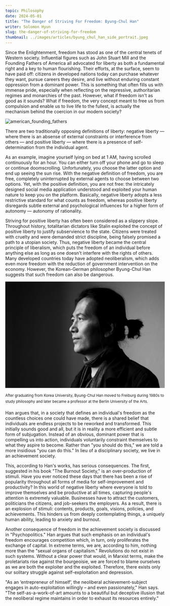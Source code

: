 ```yaml
---
topic: Philosophy
date: 2024-05-01
title: "The Danger of Striving For Freedom: Byung-Chul Han"
writer: Solomon Hyun
slug: the-danger-of-striving-for-freedom
thumbnail: ../images/articles/byung_chul_han_side_portrait.jpeg
---
```

Since the Enlightenment, freedom has stood as one of the central tenets of Western society. Influential figures such as John Stuart Mill and the Founding Fathers of America all advocated for liberty as both a fundamental right and a key to human flourishing. Their efforts, at the surface, seem to have paid off: citizens in developed nations today can purchase whatever they want, pursue careers they desire, and live without enduring constant oppression from a dominant power. This is something that often fills us with immense pride, especially when reflecting on the repressive, authoritarian regimes and monarchies of the past. However, what if freedom isn't as good as it sounds? What if freedom, the very concept meant to free us from compulsion and enable us to live life to the fullest, is actually the mechanism behind the coercion in our modern society?

![american_founding_fathers](https://upload.wikimedia.org/wikipedia/commons/f/f9/Declaration_of_Independence_%281819%29%2C_by_John_Trumbull.jpg)

There are two traditionally opposing definitions of liberty: negative liberty — where there is an absense of external constraints or interference from others — and positive liberty — where there is a presence of self-determination from the individual agent.

As an example, imagine yourself lying on bed at 1 AM, having scrolled continuously for an hour. You can either turn off your phone and go to sleep or continue doomscrolling. Unfortunately, you choose the latter option and end up seeing the sun rise. With the negative definition of freedom, you are free, completely uninterrupted by external agents to choose between two options. Yet, with the positive definition, you are not free: the intricately designed social media application understood and exploited your human nature to keep you on the platform. Basically, negative liberty adopts a less restrictive standard for what counts as freedom, whereas positive liberty disregards subtle external and psychological influences for a higher form of autonomy — autonomy of rationality.

Striving for positive liberty has often been considered as a slippery slope. Throughout history, totalitarian dictators like Stalin exploited the concept of positive liberty to justify subservience to the state. Citizens were treated with cruelty and were demanded strict discipline, being falsely promised a path to a utopian society. Thus, negative liberty became the central principle of liberalism, which puts the freedom of an individual before anything else as long as one doesn't interfere with the rights of others. Many developed countries today have adopted neoliberalism, which adds even more freedom with the reduction of government intervention on the economy. However, the Korean-German philosopher Byung-Chul Han suggests that such freedom can also be dangerous.

![byung_chul_han](../images/articles/byung_chul_han_side_portrait.jpeg)

<sup>After graduating from Korea University, Byung-Chul Han moved to Freiburg during 1980s to study philosophy and later became a professor at the Berlin University of the Arts.</sup>

Han argues that, in a society that defines an individual's freedom as the countless choices one could have made, there is a shared belief that individuals are endless projects to be reworked and transformed. This initially sounds good and all, but it is in reality a more efficient and subtle form of subjugation. Instead of an obvious, dominant power that is compelling us into action, individuals voluntarily constraint themselves to what they aspire to become. Rather than "you should do this," we are told a more insidious "you can do this." In lieu of a disciplinary society, we live in an achievement society.

This, according to Han's works, has serious consequences. The first, suggested in his book "The Burnout Society," is an over-production of stimuli. Have you ever noticed these days that there has been a rise of popularity throughout all forms of media for self-improvement and productivity? In this world of negative liberty where everyone is told to improve themselves and be productive at all times, capturing people's attention is extremely valuable. Businesses have to attract the customers, politicians the citizens, and job-seekers the employers. As a result, there is an explosion of stimuli: contents, products, goals, visions, policies, and achievements. This hinders us from deeply contemplating things, a uniquely human ability, leading to anxiety and burnout.

Another consequence of freedom in the achievement society is discussed in "Psychopolitics." Han argues that such emphasis on an individual's freedom encourages competition which, in turn, only proliferates the exchange of capital. In extreme terms, we are, according to him, nothing more than the "sexual organs of capitalism." Revolutions do not exist in such systems. Without a clear power that would, in Marxist terms, make the proletariats rise against the bourgeoisie, we are forced to blame ourselves as we are both the exploiter and the exploited. Therefore, there exists only our solitary struggle against self-exploitation and depression.

"As an ‘entrepreneur of himself’, the neoliberal achievement-subject engages in auto-exploitation willingly – and even passionately," Han says. "The self-as-a-work-of-art amounts to a beautiful but deceptive illusion that the neoliberal regime maintains in order to exhaust its resources entirely."